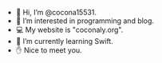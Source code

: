 - 👋 Hi, I’m @cocona15531.
- 👀 I’m interested in programming and blog.
- 💻 My website is "coconaly.org".
- 🌱 I’m currently learning Swift.
- ✋ Nice to meet you.

<!---
cocona15531/cocona15531 is a ✨ special ✨ repository because its `README.md` (this file) appears on your GitHub profile.
You can click the Preview link to take a look at your changes.
--->
